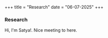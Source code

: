 +++
title = "Research"
date = "06-07-2025"
+++

### **Research**

Hi, I'm Satya!. Nice meeting to here.